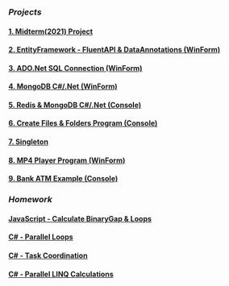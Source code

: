
### ***Projects***
#### [1. Midterm(2021) Project](https://github.com/BeatrixKiddo1/MiddleYear-Project/blob/main/README.md)
#### [2. EntityFramework - FluentAPI & DataAnnotations (WinForm)](https://BeatrixKiddo1.github.io/EntityFramework-FluentAPI-DataAnnotations/)
#### [3. ADO.Net SQL Connection (WinForm)](https://BeatrixKiddo1.github.io/ActiveX-Data-Objects-SQL/)
#### [4. MongoDB C#/.Net (WinForm)](https://BeatrixKiddo1.github.io/MongoDB-C-.NET-Driver/)
#### [5. Redis & MongoDB C#/.Net (Console)](https://BeatrixKiddo1.github.io/MongoDB-Redis-.NET/)
#### [6. Create Files & Folders Program (Console)](https://BeatrixKiddo1.github.io/Create-Files-and-Folders/)
#### [7. Singleton](https://BeatrixKiddo1.com/LearAdini/Singleton/)
#### [8. MP4 Player Program (WinForm)](https://BeatrixKiddo1.github.io/WinForm-Media-Player/)
#### [9. Bank ATM Example (Console)](https://BeatrixKiddo1.github.io/ATM-PROJECT/)


### ***Homework***
#### [JavaScript - Calculate BinaryGap & Loops](https://github.com/BeatrixKiddo1/JavaScript-Loops-and-BinaryGap)
#### [C# - Parallel Loops](https://github.com/BeatrixKiddo1/ParallelLoops)
#### [C# - Task Coordination](https://github.com/BeatrixKiddo1/TaskCoordination)
#### [C# - Parallel LINQ Calculations](https://github.com/BeatrixKiddo1/ParallelLinqCalculations)
